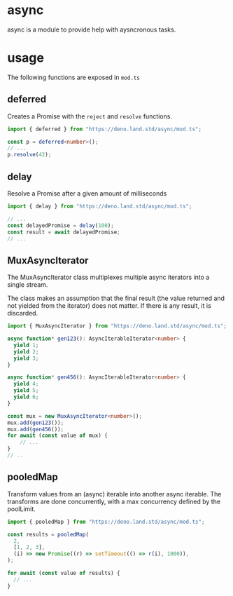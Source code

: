 # async
async is a module to provide help with aysncronous tasks.

# usage
The following functions are exposed in `mod.ts`

## deferred
Creates a Promise with the `reject` and `resolve` functions.
```typescript
import { deferred } from "https://deno.land.std/async/mod.ts";

const p = deferred<number>();
// ...
p.resolve(42);
```

## delay
Resolve a Promise after a given amount of milliseconds 
```typescript
import { delay } from "https://deno.land.std/async/mod.ts";

// ...
const delayedPromise = delay(100);
const result = await delayedPromise;
// ...
```

## MuxAsyncIterator
The MuxAsyncIterator class multiplexes multiple async iterators into a single stream.

The class makes an assumption that the final result (the value returned and not yielded from the iterator) does not matter. If there is any result, it is discarded.
```typescript
import { MuxAsyncIterator } from "https://deno.land.std/async/mod.ts";

async function* gen123(): AsyncIterableIterator<number> {
  yield 1;
  yield 2;
  yield 3;
}

async function* gen456(): AsyncIterableIterator<number> {
  yield 4;
  yield 5;
  yield 6;
}

const mux = new MuxAsyncIterator<number>();
mux.add(gen123());
mux.add(gen456());
for await (const value of mux) {
	// ...
}
// ..
```

## pooledMap
Transform values from an (async) iterable into another async iterable. The transforms are done concurrently, with a max concurrency defined by the poolLimit.
```typescript
import { pooledMap } from "https://deno.land.std/async/mod.ts";

const results = pooledMap(
  2,
  [1, 2, 3],
  (i) => new Promise((r) => setTimeout(() => r(i), 1000)),
);

for await (const value of results) {
  // ...
}
```